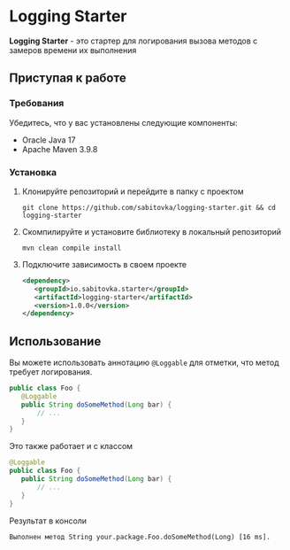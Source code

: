# Logging Starter

**Logging Starter** - это стартер для логирования вызова методов с замеров времени их выполнения

## Приступая к работе
### Требования

Убедитесь, что у вас установлены следующие компоненты:
- Oracle Java 17
- Apache Maven 3.9.8

### Установка
1. Клонируйте репозиторий и перейдите в папку с проектом
   ```shell
   git clone https://github.com/sabitovka/logging-starter.git && cd logging-starter
   ```
2. Скомпилируйте и установите библиотеку в локальный репозиторий
   ```shell
   mvn clean compile install
   ```
3. Подключите зависимость в своем проекте
   ```xml
   <dependency>
      <groupId>io.sabitovka.starter</groupId>
      <artifactId>logging-starter</artifactId>
      <version>1.0.0</version>
   </dependency>
   ```

## Использование
Вы можете использовать аннотацию `@Loggable` для отметки, что метод требует логирования.
```java
public class Foo {
   @Loggable
   public String doSomeMethod(Long bar) {
       // ...
   }
}
```

Это также работает и с классом

```java
@Loggable
public class Foo {
   public String doSomeMethod(Long bar) {
       // ...
   }
}
```

Результат в консоли
```text
Выполнен метод String your.package.Foo.doSomeMethod(Long) [16 ms].
```
